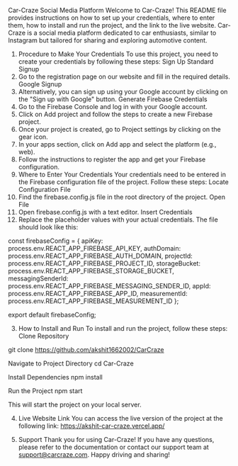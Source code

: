 Car-Craze Social Media Platform
Welcome to Car-Craze! This README file provides instructions on how to set up your credentials, where to enter them, how to install and run the project, and the link to the live website. Car-Craze is a social media platform dedicated to car enthusiasts, similar to Instagram but tailored for sharing and exploring automotive content.


1. Procedure to Make Your Credentials
To use this project, you need to create your credentials by following these steps:
Sign Up
Standard Signup
1. Go to the registration page on our website and fill in the required details.
Google Signup
1. Alternatively, you can sign up using your Google account by clicking on the "Sign up with Google" button.
Generate Firebase Credentials
1. Go to the Firebase Console and log in with your Google account.
2. Click on Add project and follow the steps to create a new Firebase project.
3. Once your project is created, go to Project settings by clicking on the gear icon.
4. In your apps section, click on Add app and select the platform (e.g., web).
5. Follow the instructions to register the app and get your Firebase configuration.
2. Where to Enter Your Credentials
Your credentials need to be entered in the Firebase configuration file of the project. Follow these steps:
Locate Configuration File
1. Find the firebase.config.js file in the root directory of the project.
Open File
1. Open firebase.config.js with a text editor.
Insert Credentials
1. Replace the placeholder values with your actual credentials. The file should look like this:

const firebaseConfig = {
  apiKey: process.env.REACT_APP_FIREBASE_API_KEY,
  authDomain: process.env.REACT_APP_FIREBASE_AUTH_DOMAIN,
  projectId: process.env.REACT_APP_FIREBASE_PROJECT_ID,
  storageBucket: process.env.REACT_APP_FIREBASE_STORAGE_BUCKET,
  messagingSenderId: process.env.REACT_APP_FIREBASE_MESSAGING_SENDER_ID,
  appId: process.env.REACT_APP_FIREBASE_APP_ID,
  measurementId: process.env.REACT_APP_FIREBASE_MEASUREMENT_ID
};

export default firebaseConfig;


3. How to Install and Run
To install and run the project, follow these steps:
Clone Repository

git clone https://github.com/akshit1662002/CarCraze

Navigate to Project Directory
cd Car-Craze

Install Dependencies
npm install


Run the Project
npm start

This will start the project on your local server.


4. Live Website Link
You can access the live version of the project at the following link:   https://akshit-car-craze.vercel.app/



5. Support
Thank you for using Car-Craze! If you have any questions, please refer to the documentation or contact our support team at support@carcraze.com.
Happy driving and sharing!
